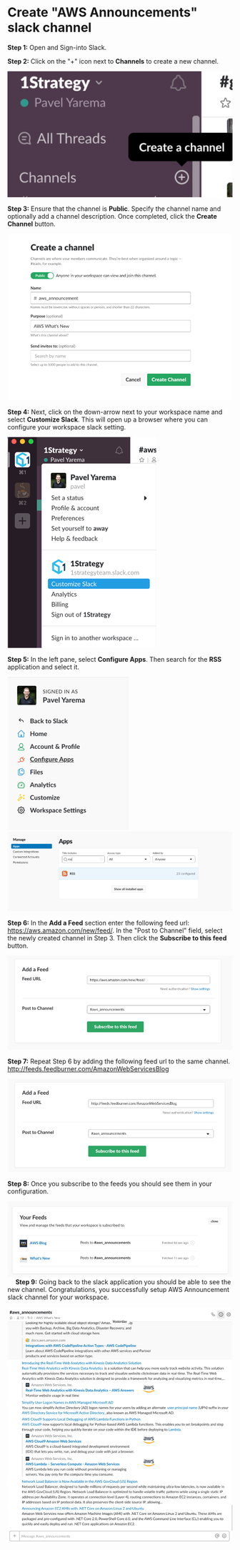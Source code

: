 # Create "AWS Announcements" slack channel

__Step 1:__ Open and Sign-into Slack. 

__Step 2:__ Click on the "+" icon next to __Channels__ to create a new channel. 

![screenshot1](img/screenshot1.png)

__Step 3:__ Ensure that the channel is __Public__. Specify the channel name and optionally add a channel description. Once completed, click the __Create Channel__ button. 

![screenshot2](img/screenshot2.png)

__Step 4:__ Next, click on the down-arrow next to your workspace name and select __Customize Slack__. This will open up a browser where you can configure your workspace slack setting. 

![screenshot3](img/screenshot3.png)

__Step 5:__ In the left pane, select __Configure Apps__. Then search for the __RSS__ application and select it.

![screenshot4](img/screenshot4.png)
![screenshot5](img/screenshot5.png)

__Step 6:__ In the __Add a Feed__ section enter the following feed url: 
https://aws.amazon.com/new/feed/. In the "Post to Channel" field, select the newly created channel in Step 3. Then click the __Subscribe to this feed__ button. 

![screenshot6](img/screenshot6.png)

__Step 7:__ Repeat Step 6 by adding the following feed url to the same channel. http://feeds.feedburner.com/AmazonWebServicesBlog


![screenshot7](img/screenshot7.png)

__Step 8:__ Once you subscribe to the feeds you should see them in your configuration. 

![screenshot8](img/screenshot8.png)
 
__Step 9:__ Going back to the slack application you should be able to see the new channel. Congratulations, you successfully setup AWS Announcement slack channel for your workspace. 

![screenshot9](img/screenshot9.png)
